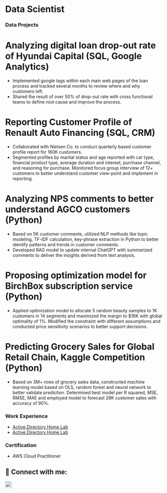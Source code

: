 # Data Scientist

### Data Projects

# Analyzing digital loan drop-out rate of Hyundai Capital (SQL, Google Analytics) 
 - Implemented google tags within each main web pages of the loan process and tracked several months to review where and why customers left. 
 - Shared the result of over 50% of drop-out rate with cross functional teams to define root cause and improve the process. 
# Reporting Customer Profile of Renault Auto Financing (SQL, CRM)
 - Collaborated with Nielsen Co. to conduct quarterly based customer profile report for 160K customers.
 - Segmented profiles by marital status and age reported with car type, financial product type, average duration and interest, purchase channel, and reasoning for purchase. Monitored focus group interview of 12+ customers to better understand customer view-point and implement in reporting. 
# Analyzing NPS comments to better understand AGCO customers (Python)
 - Based on 5K customer comments, utilized NLP methods like topic modeling, TF-IDF calculation, key-phrase extraction in Python to better identify patterns and trends in customer comments.
 - Developed RAG model to update internal ChatGPT with summarized comments to deliver the insights derived from text analysis. 
# Proposing optimization model for BirchBox subscription service (Python) 
 - Applied optimization model to allocate 5 random beauty samples to 1K customers in 14 segments and maximized the margin to $16K with global optimality of 1%. Modified the constraint with different assumptions and conducted price sensitivity scenarios to better support decisions. 
# Predicting Grocery Sales for Global Retail Chain, Kaggle Competition (Python)
  - Based on 3M+ rows of grocery sales data, constructed machine learning model based on OLS, random forest and neural network to better validate prediction. Determined best model per R squared, MSE, RMSE, MAE and employed model to forecast 28K customer sales with accuracy of 90%. 

### Work Experience



- [Active Directory Home Lab](https://github.com/glee255/laburl)
- [Active Directory Home Lab](https://github.com/glee255/laburl)


### Certification

- AWS Cloud Practitioner

<h2> 🤳 Connect with me:</h2>

[<img align="left" alt="GayeonLee | LinkedIn" width="22px" src="https://cdn.jsdelivr.net/npm/simple-icons@v3/icons/linkedin.svg" />][linkedin]

[linkedin]: [https://www.linkedin.com/in/gayeonlee221/]

<!--
**joshmadakor1/joshmadakor1** is a ✨ _special_ ✨ repository because its `README.md` (this file) appears on your GitHub profile.

Here are some ideas to get you started:

- 🔭 I’m currently working on ...
- 🌱 I’m currently learning ...
- 👯 I’m looking to collaborate on ...
- 🤔 I’m looking for help with ...
- 💬 Ask me about ...
- 📫 How to reach me: ...
- 😄 Pronouns: ...
- ⚡ Fun fact: ...
-->
